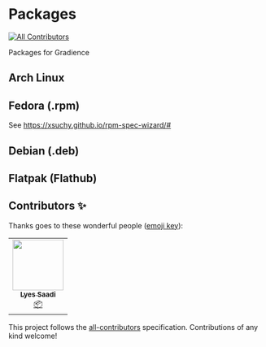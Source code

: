 # Packages
<!-- ALL-CONTRIBUTORS-BADGE:START - Do not remove or modify this section -->
[![All Contributors](https://img.shields.io/badge/all_contributors-1-orange.svg?style=flat-square)](#contributors-)
<!-- ALL-CONTRIBUTORS-BADGE:END -->

Packages for Gradience 

## Arch Linux

## Fedora (.rpm)

See https://xsuchy.github.io/rpm-spec-wizard/#

## Debian (.deb)

## Flatpak (Flathub)

## Contributors ✨

Thanks goes to these wonderful people ([emoji key](https://allcontributors.org/docs/en/emoji-key)):

<!-- ALL-CONTRIBUTORS-LIST:START - Do not remove or modify this section -->
<!-- prettier-ignore-start -->
<!-- markdownlint-disable -->
<table>
  <tr>
    <td align="center"><a href="https://github.com/LyesSaadi"><img src="https://avatars.githubusercontent.com/u/33597258?v=4?s=100" width="100px;" alt=""/><br /><sub><b>Lyes Saadi</b></sub></a><br /><a href="#platform-LyesSaadi" title="Packaging/porting to new platform">📦</a></td>
  </tr>
</table>

<!-- markdownlint-restore -->
<!-- prettier-ignore-end -->

<!-- ALL-CONTRIBUTORS-LIST:END -->

This project follows the [all-contributors](https://github.com/all-contributors/all-contributors) specification. Contributions of any kind welcome!